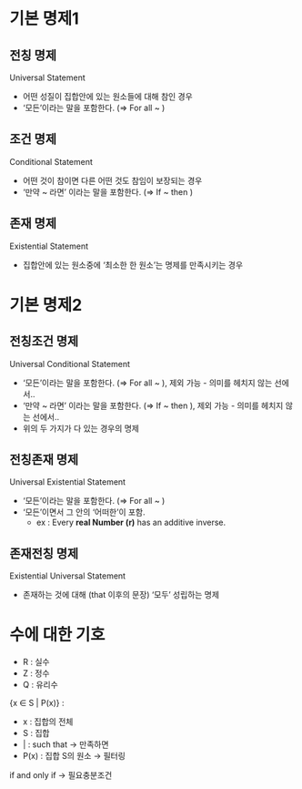 # 기본 명제1

## 전칭 명제

Universal Statement

- 어떤 성질이 집합안에 있는 원소들에 대해 참인 경우
- ‘모든’이라는 말을 포함한다. (⇒ For all ~ )

## 조건 명제

Conditional Statement

- 어떤 것이 참이면 다른 어떤 것도 참임이 보장되는 경우
- ‘만약 ~ 라면’ 이라는 말을 포함한다. (⇒ If ~ then )

## 존재 명제

Existential Statement

- 집합안에 있는 원소중에 ‘최소한 한 원소’는 명제를 만족시키는 경우

# 기본 명제2

## 전칭조건 명제

Universal Conditional Statement

- ‘모든’이라는 말을 포함한다. (⇒ For all ~ ), 제외 가능 - 의미를 헤치지 않는 선에서..
- ‘만약 ~ 라면’ 이라는 말을 포함한다. (⇒ If ~ then ), 제외 가능 - 의미를 헤치지 않는 선에서..
- 위의 두 가지가 다 있는 경우의 명제

## 전칭존재 명제

Universal Existential Statement

- ‘모든’이라는 말을 포함한다. (⇒ For all ~ )
- ‘모든’이면서 그 안의 ‘어떠한’이 포함.
    - ex : Every **real Number (r)** has an additive inverse.

## 존재전칭 명제

Existential Universal Statement

- 존재하는 것에 대해 (that 이후의 문장) ‘모두’ 성립하는 명제

# 수에 대한 기호

- R : 실수
- Z : 정수
- Q : 유리수

{x ∈ S | P(x)} :

- x : 집합의 전체
- S : 집합
- |  : such that → 만족하면
- P(x) : 집합 S의 원소 → 필터링

if and only if → 필요충분조건
